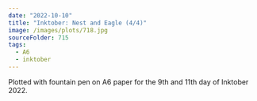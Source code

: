 ```yaml
---
date: "2022-10-10"
title: "Inktober: Nest and Eagle (4/4)"
image: /images/plots/718.jpg
sourceFolder: 715
tags:
  - A6
  - inktober
---
```


Plotted with fountain pen on A6 paper for the 9th and 11th day of Inktober 2022.
